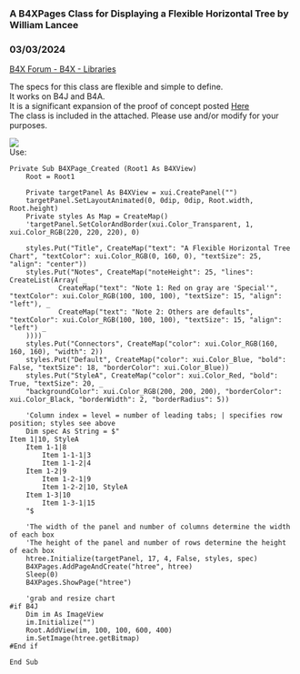 ###  A B4XPages Class for Displaying a Flexible Horizontal Tree by William Lancee
### 03/03/2024
[B4X Forum - B4X - Libraries](https://www.b4x.com/android/forum/threads/159614/)

The specs for this class are flexible and simple to define.  
It works on B4J and B4A.  
It is a significant expansion of the proof of concept posted [Here](https://www.b4x.com/android/forum/threads/tree-list.159549/post-979570)  
The class is included in the attached. Please use and/or modify for your purposes.  
  
  
![](https://www.b4x.com/android/forum/attachments/151347)  
Use:  

```B4X
Private Sub B4XPage_Created (Root1 As B4XView)  
    Root = Root1  
   
    Private targetPanel As B4XView = xui.CreatePanel("")  
    targetPanel.SetLayoutAnimated(0, 0dip, 0dip, Root.width, Root.height)  
    Private styles As Map = CreateMap()  
    'targetPanel.SetColorAndBorder(xui.Color_Transparent, 1, xui.Color_RGB(220, 220, 220), 0)  
  
    styles.Put("Title", CreateMap("text": "A Flexible Horizontal Tree Chart", "textColor": xui.Color_RGB(0, 160, 0), "textSize": 25, "align": "center"))  
    styles.Put("Notes", CreateMap("noteHeight": 25, "lines": CreateList(Array( _  
            CreateMap("text": "Note 1: Red on gray are 'Special'", "textColor": xui.Color_RGB(100, 100, 100), "textSize": 15, "align": "left"), _  
            CreateMap("text": "Note 2: Others are defaults", "textColor": xui.Color_RGB(100, 100, 100), "textSize": 15, "align": "left") _  
    ))))  
    styles.Put("Connectors", CreateMap("color": xui.Color_RGB(160, 160, 160), "width": 2))  
    styles.Put("Default", CreateMap("color": xui.Color_Blue, "bold": False, "textSize": 18, "borderColor": xui.Color_Blue))  
    styles.Put("StyleA", CreateMap("color": xui.Color_Red, "bold": True, "textSize": 20, _  
    "backgroundColor": xui.Color_RGB(200, 200, 200), "borderColor": xui.Color_Black, "borderWidth": 2, "borderRadius": 5))  
       
    'Column index = level = number of leading tabs; | specifies row position; styles see above  
    Dim spec As String = $"  
Item 1|10, StyleA  
    Item 1-1|8  
        Item 1-1-1|3  
        Item 1-1-2|4  
    Item 1-2|9  
        Item 1-2-1|9  
        Item 1-2-2|10, StyleA  
    Item 1-3|10  
        Item 1-3-1|15  
    "$  
  
    'The width of the panel and number of columns determine the width of each box  
    'The height of the panel and number of rows determine the height of each box  
    htree.Initialize(targetPanel, 17, 4, False, styles, spec)  
    B4XPages.AddPageAndCreate("htree", htree)  
    Sleep(0)  
    B4XPages.ShowPage("htree")  
  
    'grab and resize chart   
#if B4J   
    Dim im As ImageView  
    im.Initialize("")  
    Root.AddView(im, 100, 100, 600, 400)  
    im.SetImage(htree.getBitmap)  
#End if  
  
End Sub
```
